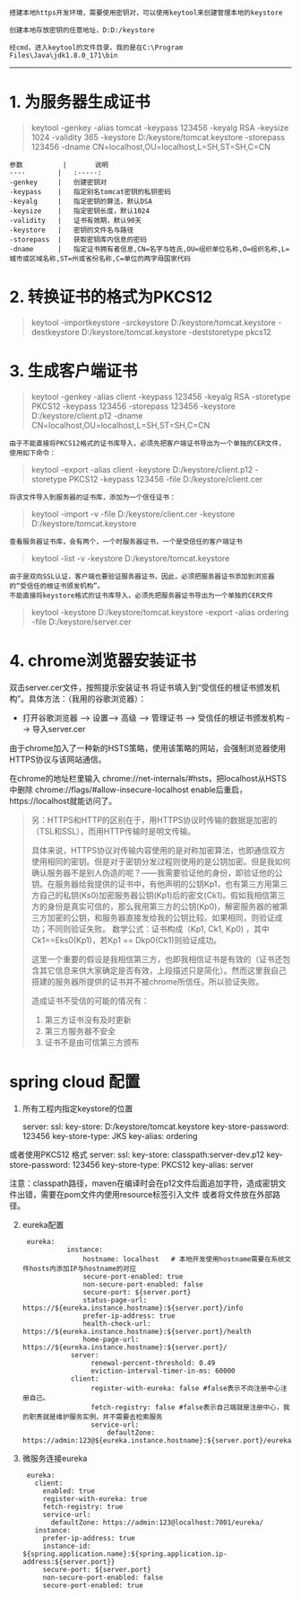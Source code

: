 
	搭建本地https开发环境，需要使用密钥对，可以使用keytool来创建管理本地的keystore

	创建本地存放密钥的任意地址，D:D:/keystore

	经cmd，进入keytool的文件目录，我的是在C:\Program Files\Java\jdk1.8.0_171\bin

---

# 1. 为服务器生成证书
>
> 	keytool -genkey -alias tomcat -keypass 123456 -keyalg RSA -keysize 1024 -validity 365 -keystore D:/keystore/tomcat.keystore -storepass 123456 -dname CN=localhost,OU=localhost,L=SH,ST=SH,C=CN

	参数			|		说明
	----		|	:-----:
	-genkey		|	创建密钥对
	-keypass	|	指定别名tomcat密钥的私钥密码
	-keyalg 	|	指定密钥的算法，默认DSA 
	-keysize	|	指定密钥长度，默认1024
	-validity	|	证书有效期，默认90天
	-keystore	|	密钥的文件名与路径
	-storepass	|	获取密钥库内信息的密码
	-dname		|	指定证书拥有者信息,CN=名字与姓氏,OU=组织单位名称,O=组织名称,L=城市或区域名称,ST=州或省份名称,C=单位的两字母国家代码

# 2. 转换证书的格式为PKCS12
	
> keytool -importkeystore -srckeystore D:/keystore/tomcat.keystore -destkeystore D:/keystore/tomcat.keystore -deststoretype pkcs12

# 3. 生成客户端证书

>  keytool -genkey -alias client -keypass 123456 -keyalg RSA -storetype PKCS12 -keypass 123456 -storepass 123456 -keystore D:/keystore/client.p12 -dname CN=localhost,OU=localhost,L=SH,ST=SH,C=CN


	由于不能直接将PKCS12格式的证书库导入，必须先把客户端证书导出为一个单独的CER文件，使用如下命令：

>  keytool -export -alias client -keystore D:/keystore/client.p12 -storetype PKCS12 -keypass 123456 -file D:/keystore/client.cer


	将该文件导入到服务器的证书库，添加为一个信任证书：

>  keytool -import -v -file D:/keystore/client.cer -keystore D:/keystore/tomcat.keystore

	查看服务器证书库，会有两个，一个时服务器证书，一个是受信任的客户端证书
>  keytool -list -v -keystore D:/keystore/tomcat.keystore

	由于是双向SSL认证，客户端也要验证服务器证书，因此，必须把服务器证书添加到浏览器的“受信任的根证书颁发机构”。
	不能直接将keystore格式的证书库导入，必须先把服务器证书导出为一个单独的CER文件

>  keytool -keystore D:/keystore/tomcat.keystore -export -alias ordering -file D:/keystore/server.cer

# 4. chrome浏览器安装证书

双击server.cer文件，按照提示安装证书
将证书填入到“受信任的根证书颁发机构”。具体方法：（我用的谷歌浏览器）：
- 打开谷歌浏览器 --> 设置--> 高级 --> 管理证书 --> 受信任的根证书颁发机构 --> 导入server.cer

由于chrome加入了一种新的HSTS策略，使用该策略的网站，会强制浏览器使用HTTPS协议与该网站通信。

在chrome的地址栏里输入 chrome://net-internals/#hsts，把localhost从HSTS中删除
chrome://flags/#allow-insecure-localhost enable后重启，https://localhost就能访问了。


> 另：HTTPS和HTTP的区别在于，用HTTPS协议时传输的数据是加密的（TSL和SSL），而用HTTP传输时是明文传输。
> 
> 具体来说，HTTPS协议对传输内容使用的是对称加密算法，也即通信双方使用相同的密钥。但是对于密钥分发过程则使用的是公钥加密。但是我如何确认服务器不是别人伪造的呢？——我需要验证他的身份，即验证他的公钥。在服务器给我提供的证书中，有他声明的公钥Kp1，也有第三方用第三方自己的私钥(Ks0)加密服务器公钥(Kp1)后的密文(Ck1)。假如我相信第三方的身份是真实可信的，那么我用第三方的公钥(Kp0)，解密服务器的被第三方加密的公钥，和服务器直接发给我的公钥比较。如果相同，则验证成功；不同则验证失败。 
> 数学公式：证书构成（Kp1, Ck1, Kp0) ，其中Ck1==Eks0(Kp1)，若Kp1 == Dkp0(Ck1)则验证成功。
> 
> 这里一个重要的假设是我相信第三方，也即我相信证书是有效的（证书还包含其它信息来供大家确定是否有效，上段描述只是简化）。然而这里我自己搭建的服务器所提供的证书并不被chrome所信任，所以验证失败。
> 
> 造成证书不受信的可能的情况有： 
> 1. 第三方证书没有及时更新 
> 2. 第三方服务器不安全 
> 3. 证书不是由可信第三方颁布

# spring cloud 配置 #
1. 所有工程内指定keystore的位置

	server:
      ssl:
	    key-store: D:/keystore/tomcat.keystore
	    key-store-password: 123456
	    key-store-type: JKS
	    key-alias: ordering


或者使用PKCS12 格式
	server:
		ssl:
			key-store: classpath:server-dev.p12
		    key-store-password: 123456
		    key-store-type: PKCS12
		    key-alias: server

注意：classpath路径，maven在编译时会在p12文件后面追加字符，造成密钥文件出错，需要在pom文件内使用resource标签引入文件
或者将文件放在外部路径。


2. eureka配置
    
    	eureka:
			      instance:
				      hostname: localhost   # 本地开发使用hostname需要在系统文件hosts内添加IP与hostname的对应
				      secure-port-enabled: true
				      non-secure-port-enabled: false
				      secure-port: ${server.port}
				      status-page-url: https://${eureka.instance.hostname}:${server.port}/info
				      prefer-ip-address: true
				      health-check-url: https://${eureka.instance.hostname}:${server.port}/health
				      home-page-url: https://${eureka.instance.hostname}:${server.port}/
				   server:
					    renewal-percent-threshold: 0.49
					    eviction-interval-timer-in-ms: 60000
				   client:
					    register-with-eureka: false #false表示不向注册中心注册自己。
					    fetch-registry: false #false表示自己端就是注册中心，我的职责就是维护服务实例，并不需要去检索服务
					    service-url:
	      					defaultZone: https://admin:123@${eureka.instance.hostname}:${server.port}/eureka/
    

3. 微服务连接eureka
		
		eureka:
		  client:
		    enabled: true
		    register-with-eureka: true
		    fetch-registry: true
		    service-url:
		      defaultZone: https://admin:123@localhost:7001/eureka/
		  instance:
		    prefer-ip-address: true
		    instance-id: ${spring.application.name}:${spring.application.ip-address:${server.port}}
		    secure-port: ${server.port}
		    non-secure-port-enabled: false
		    secure-port-enabled: true


